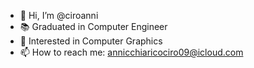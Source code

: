 - 👋 Hi, I’m @ciroanni
- 📚 Graduated in Computer Engineer
- 👾 Interested in Computer Graphics
- 📫 How to reach me: annicchiaricociro09@icloud.com

<!---
ciroanni/ciroanni is a ✨ special ✨ repository because its `README.md` (this file) appears on your GitHub profile.
You can click the Preview link to take a look at your changes.
--->
